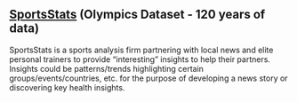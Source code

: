  
 ## [SportsStats](https://www.dropbox.com/sh/0wqw8fmiwrzr8ef/AABQijjQM522INXX1FCdamzma?dl=0) (Olympics Dataset - 120 years of data)

SportsStats is a sports analysis firm partnering with local news and elite personal trainers to provide “interesting” insights to help their partners.  Insights could be patterns/trends highlighting certain groups/events/countries, etc. for the purpose of developing a news story or discovering key health insights.